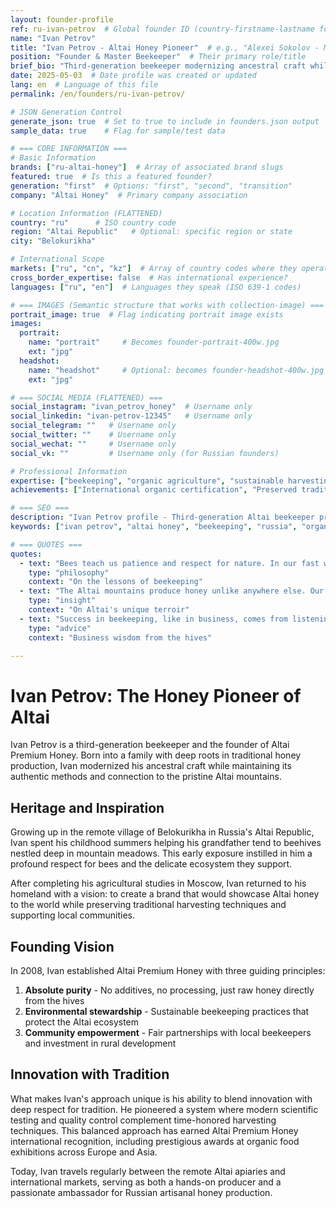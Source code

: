 ```yaml
---
layout: founder-profile
ref: ru-ivan-petrov  # Global founder ID (country-firstname-lastname format)
name: "Ivan Petrov"
title: "Ivan Petrov - Altai Honey Pioneer"  # e.g., "Alexei Sokolov - Moscow's Tea Master"
position: "Founder & Master Beekeeper"  # Their primary role/title
brief_bio: "Third-generation beekeeper modernizing ancestral craft while preserving traditional Altai harvesting techniques."
date: 2025-05-03  # Date profile was created or updated
lang: en  # Language of this file
permalink: /en/founders/ru-ivan-petrov/

# JSON Generation Control
generate_json: true  # Set to true to include in founders.json output
sample_data: true    # Flag for sample/test data

# === CORE INFORMATION ===
# Basic Information
brands: ["ru-altai-honey"]  # Array of associated brand slugs
featured: true  # Is this a featured founder?
generation: "first"  # Options: "first", "second", "transition"
company: "Altai Honey"  # Primary company association

# Location Information (FLATTENED)
country: "ru"      # ISO country code
region: "Altai Republic"   # Optional: specific region or state
city: "Belokurikha"

# International Scope
markets: ["ru", "cn", "kz"]  # Array of country codes where they operate
cross_border_expertise: false  # Has international experience?
languages: ["ru", "en"]  # Languages they speak (ISO 639-1 codes)

# === IMAGES (Semantic structure that works with collection-image) ===
portrait_image: true  # Flag indicating portrait image exists
images:
  portrait:
    name: "portrait"     # Becomes founder-portrait-400w.jpg
    ext: "jpg"
  headshot:
    name: "headshot"     # Optional: becomes founder-headshot-400w.jpg
    ext: "jpg"

# === SOCIAL MEDIA (FLATTENED) ===
social_instagram: "ivan_petrov_honey"  # Username only
social_linkedin: "ivan-petrov-12345"   # Username only
social_telegram: ""   # Username only
social_twitter: ""    # Username only
social_wechat: ""     # Username only
social_vk: ""         # Username only (for Russian founders)

# Professional Information
expertise: ["beekeeping", "organic agriculture", "sustainable harvesting", "community development"]  # Max 4 items
achievements: ["International organic certification", "Preserved traditional harvesting methods", "Community empowerment model"]

# === SEO ===
description: "Ivan Petrov profile - Third-generation Altai beekeeper preserving traditional honey harvesting while building sustainable community model."
keywords: ["ivan petrov", "altai honey", "beekeeping", "russia", "organic certification", "traditional harvesting"]

# === QUOTES ===
quotes:
  - text: "Bees teach us patience and respect for nature. In our fast world, honey reminds us that the best things take time."
    type: "philosophy"
    context: "On the lessons of beekeeping"
  - text: "The Altai mountains produce honey unlike anywhere else. Our role is simply to be guardians of this natural treasure."
    type: "insight"
    context: "On Altai's unique terroir"
  - text: "Success in beekeeping, like in business, comes from listening more than talking—listening to nature, to traditions, to your customers."
    type: "advice"
    context: "Business wisdom from the hives"

---
```


# Ivan Petrov: The Honey Pioneer of Altai

Ivan Petrov is a third-generation beekeeper and the founder of Altai Premium Honey. Born into a family with deep roots in traditional honey production, Ivan modernized his ancestral craft while maintaining its authentic methods and connection to the pristine Altai mountains.

## Heritage and Inspiration

Growing up in the remote village of Belokurikha in Russia's Altai Republic, Ivan spent his childhood summers helping his grandfather tend to beehives nestled deep in mountain meadows. This early exposure instilled in him a profound respect for bees and the delicate ecosystem they support.

After completing his agricultural studies in Moscow, Ivan returned to his homeland with a vision: to create a brand that would showcase Altai honey to the world while preserving traditional harvesting techniques and supporting local communities.

## Founding Vision

In 2008, Ivan established Altai Premium Honey with three guiding principles:

1. **Absolute purity** - No additives, no processing, just raw honey directly from the hives
2. **Environmental stewardship** - Sustainable beekeeping practices that protect the Altai ecosystem
3. **Community empowerment** - Fair partnerships with local beekeepers and investment in rural development

## Innovation with Tradition

What makes Ivan's approach unique is his ability to blend innovation with deep respect for tradition. He pioneered a system where modern scientific testing and quality control complement time-honored harvesting techniques. This balanced approach has earned Altai Premium Honey international recognition, including prestigious awards at organic food exhibitions across Europe and Asia.

Today, Ivan travels regularly between the remote Altai apiaries and international markets, serving as both a hands-on producer and a passionate ambassador for Russian artisanal honey production.
